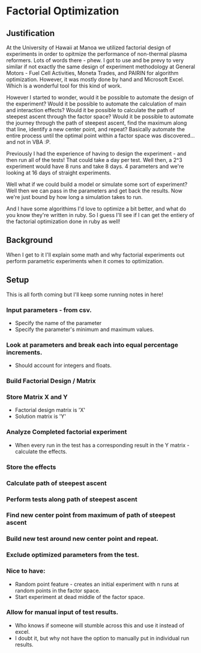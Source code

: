 # Factorial Optimization

## Justification

At the University of Hawaii at Manoa we utilized factorial design of experiments in order to opitmize the performance of non-thermal plasma reformers.  Lots of words there - phew.  I got to use and be prevy to very similar if not exactly the same design of experiment methodology at General Motors - Fuel Cell Activities, Moneta Trades, and PAIRIN for algorithm optimization. However, it was mostly done by hand and Microsoft Excel. Which is a wonderful tool for this kind of work.

However I started to wonder, would it be possible to automate the design of the experiment?  Would it be possible to automate the calculation of main and interaction effects?  Would it be possible to calculate the path of steepest ascent through the factor space? Would it be possible to automate the journey through the path of steepest ascent, find the maximum along that line, identify a new center point, and repeat?  Basically automate the entire process until the optimal point within a factor space was discovered... and not in VBA :P.

Previously I had the experience of having to design the experiment - and then run all of the tests!  That could take a day per test.  Well then, a 2^3 experiment would have 8 runs and take 8 days.  4 parameters and we're looking at 16 days of straight experiments.

Well what if we could build a model or simulate some sort of experiment?  Well then we can pass in the parameters and get back the results.  Now we're just bound by how long a simulation takes to run.

And I have some algorithims I'd love to optimize a bit better, and what do you know they're written in ruby.  So I guess I'll see if I can get the entiery of the factorial optimization done in ruby as well!

## Background

When I get to it I'll explain some math and why factorial experiments out perform parametric experiments when it comes to optimization.

## Setup

This is all forth coming but I'll keep some running notes in here!

### Input parameters - from csv. 
* Specify the name of the parameter
* Specify the parameter's minimum and maximum values.

### Look at parameters and break each into equal percentage increments. 
* Should account for integers and floats.

### Build Factorial Design / Matrix

### Store Matrix X and Y
* Factorial design matrix is 'X'
* Solution matrix is 'Y'

### Analyze Completed factorial experiment
* When every run in the test has a corresponding result in the Y matrix - calculate the effects.

### Store the effects

### Calculate path of steepest ascent

### Perform tests along path of steepest ascent

### Find new center point from maximum of path of steepest ascent

### Build new test around new center point and repeat.

### Exclude optimized parameters from the test.

### Nice to have:
* Random point feature - creates an initial experiment with n runs at random points in the factor space.
* Start experiment at dead middle of the factor space.

### Allow for manual input of test results.
* Who knows if someone will stumble across this and use it instead of excel.  
* I doubt it, but why not have the option to manually put in individual run results.